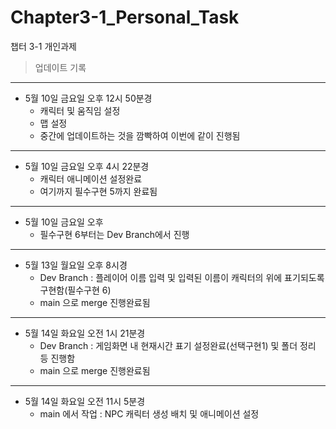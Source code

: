 # Chapter3-1_Personal_Task
 챕터 3-1 개인과제
 
> 업데이트 기록
---
* 5월 10일 금요일 오후 12시 50분경
  - 캐릭터 및 움직임 설정
  - 맵 설정
  - 중간에 업데이트하는 것을 깜빡하여 이번에 같이 진행됨
---
* 5월 10일 금요일 오후 4시 22분경
  - 캐릭터 애니메이션 설정완료
  - 여기까지 필수구현 5까지 완료됨
---
* 5월 10일 금요일 오후
  - 필수구현 6부터는 Dev Branch에서 진행
---
* 5월 13일 월요일 오후 8시경
  - Dev Branch : 플레이어 이름 입력 및 입력된 이름이 캐릭터의 위에 표기되도록 구현함(필수구현 6)
  - main 으로 merge 진행완료됨
---
* 5월 14일 화요일 오전 1시 21분경
  - Dev Branch : 게임화면 내 현재시간 표기 설정완료(선택구현1) 및 폴더 정리 등 진행함
  - main 으로 merge 진행완료됨
---
* 5월 14일 화요일 오전 11시 5분경
  - main 에서 작업 : NPC 캐릭터 생성 배치 및 애니메이션 설정
